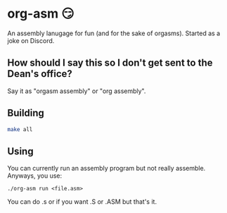 # org-asm :smirk:
An assembly lanugage for fun (and for the sake of orgasms). Started as a joke on Discord.
## How should I say this so I don't get sent to the Dean's office?
Say it as "orgasm assembly" or "org assembly".
## Building
```sh
make all
```
## Using
You can currently run an assembly program but not really assemble. Anyways, you use:
```
./org-asm run <file.asm>
```
You can do .s or if you want .S or .ASM  but that's it.
